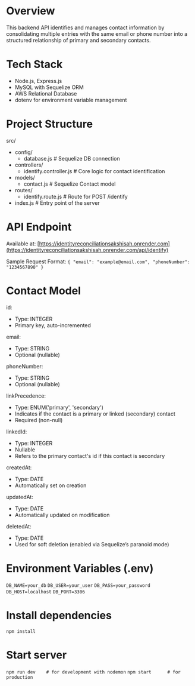 # Overview
This backend API identifies and manages contact information by consolidating multiple entries with the same email or phone number into a structured relationship of primary and secondary contacts.

# Tech Stack
- Node.js, Express.js
- MySQL with Sequelize ORM
- AWS Relational Database
- dotenv for environment variable management

# Project Structure
src/
- config/
  - database.js            # Sequelize DB connection
- controllers/
  - identify.controller.js # Core logic for contact identification
- models/
  - contact.js             # Sequelize Contact model
- routes/
  - identify.route.js      # Route for POST /identify
- index.js                 # Entry point of the server

# API Endpoint
Available at: [https://identityreconciliationsakshisah.onrender.com](https://identityreconciliationsakshisah.onrender.com/api/identify)

Sample Request Format:
`{
  "email": "example@email.com",
  "phoneNumber": "1234567890"
}`

# Contact Model
id:
- Type: INTEGER
- Primary key, auto-incremented

email:
- Type: STRING
- Optional (nullable)

phoneNumber:
- Type: STRING
- Optional (nullable)

linkPrecedence:
- Type: ENUM('primary', 'secondary')
- Indicates if the contact is a primary or linked (secondary) contact
- Required (non-null)

linkedId:
- Type: INTEGER
- Nullable
- Refers to the primary contact's id if this contact is secondary

createdAt:
- Type: DATE
- Automatically set on creation

updatedAt:
- Type: DATE
- Automatically updated on modification

deletedAt:
- Type: DATE
- Used for soft deletion (enabled via Sequelize’s paranoid mode)

# Environment Variables (.env)
`DB_NAME=your_db`
`DB_USER=your_user`
`DB_PASS=your_password`
`DB_HOST=localhost`
`DB_PORT=3306`

# Install dependencies
`npm install`

# Start server
`npm run dev    # for development with nodemon`
`npm start      # for production`
